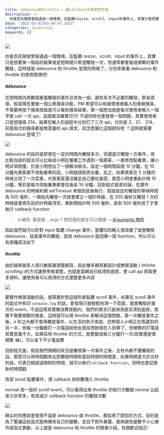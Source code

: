 ```yaml
---
title: debounce與throttle — 讓callback不再那麼忙碌
description: >-
  你是否在開發曾經遇過一個情境，在監聽resize、scroll、input的事件上，其實只是想要某一階段的結果或是短時間只希望觸發一次，但通常都會變成頻繁的事件觸發，這時就是debounce和throttle登場的時候了，分別來看看debounce和throttle的使用情境吧……
date: "2022-03-01T03:40:47.345Z"
categories: javascript
keywords: []
---
```


![](/Users/joectchang_mac/Downloads/medium-export-a/post2022/md_1697073583233/img/1__LB6PdTqHDDzWcLVdCly91g.jpeg)

你是否在開發曾經遇過一個情境，在監聽 resize、scroll、input 的事件上，其實只是想要某一階段的結果或是短時間只希望觸發一次，但通常都會變成頻繁的事件觸發，這時就是 debounce 和 throttle 登場的時候了，分別來看看 debounce 和 throttle 的使用情境吧!

#### debounce

在短時間內將數個重複觸發的事件合併為一個，避免多次不必要的觸發，節省資源，假設現在要做一個公車搜尋功能，PM 希望可以依據使用者輸入的值做搜尋，不需要再按下搜尋按鈕就可以看到搜尋結果，第一個想法就是每次使用者輸入一個字就 call 一次 api，這個做法確實可行! 不過同時也會發現一個問題，其實使用者只是想搜尋 214，結果在輸入的過程中分別打了三次 api，分別是 2、21、 214，前面兩次的搜尋都是無意義的 api 請求，該怎麼優化這個部份呢  ? 這時就需要 debounce 登場了!

![](/Users/joectchang_mac/Downloads/medium-export-a/post2022/md_1697073583233/img/1__77xCMEVcjcH7kHSpGbMJ__g.gif)

debounce 的目的是即使在一定的時間內觸發多次，但還是只觸發一次事件，用比較白話的說法可以比喻成小明在餐廳工作遇到一個奧客，一直修改點餐單，讓小明非常困擾，於是小明想出了一個解決辦法，設定一個時間區間 10 分鐘，在 10 分鐘內奧客都不改點餐單的話，小明就請廚房出餐，反之，如果奧客在 5 分鐘的時候又改了一次菜單，代表奧客還沒確定自己要吃甚麼，那麼小明會重新計時 10 分鐘，等於是每次改點餐單都會往後延 10 分鐘，回到程式面來討論，在實作 debounce 的時候利用 setTimeout 來做到延後執行，假設設定的觸發的等候時間為 500 毫秒，一開始先觸發一次就會建立一個計時器，在 200 毫秒又觸發 1 次的時候就會將先前的計時器清空，重新開始計時 500 毫秒，直到 500 毫秒過了才會執行 callback function

> 小補充: 甚麼是 …args ? 想知道的朋友可以閱讀  — [Arguments 物件](https://developer.mozilla.org/zh-TW/docs/Web/JavaScript/Reference/Functions/arguments)

因此我們就可以針對 input 監聽 change 事件，當欄位的輸入值改變了就會觸發 debounce，延後事件的觸發，因為 debounce 是回傳一個 function，所以可以有兩種寫法如下

#### throttle

由於越來越多人用行動裝置瀏覽網頁，因此蠻多網頁都設計成無限滾動 ( Infinite scrolling )的方式讓使用者瀏覽，也就是當網站已經滑到底部，會 call api 抓取更多資料，讓使用者可以用滑的方式瀏覽更多內容

![](/Users/joectchang_mac/Downloads/medium-export-a/post2022/md_1697073583233/img/1__2d6d8rCR7A4TC2z5N0k2pQ.gif)

要實作無限滾動的話，就需要針對這個列表監聽 scroll 事件，如果在 scroll 事件的函式中有印 `console.log` 的話，會發現只是輕輕地滑一下頁面，就會觸發好幾次的 event，不過這樣其實蠻浪費效能的，我們的需求只是偵測是否滑到底部，其實不需要頻繁的檢查，這時就可以用 throttle 來解決這個問題，第一次觸發事件之後，n 秒之內都不會再觸發事件，以生活的例子來說，恐怖情人小明正在等遲到的另一半，他每一分鐘都打一次電話給他女朋友問她現在人到哪了，但頻繁的打電話其實意義不大，如果採用 throttle 的方式，就會變成每三分鐘打一次(其實還是很頻繁 😂)，可以省下不少電話費

回到程式面，假設我們預期的狀況是觸發第一次事件之後，五秒內都不要觸發的話，那麼可以用時間戳來比對觸發時間和當前時間的時間差，如果時間差大於五秒的話，代表已經超過限制的時間，就可以執行`callback function`，同時也會記錄新的時間戳

改寫 scroll 監聽事件，將 callback 和秒數傳入 throttle

normal 為一般的 scroll event，可以看得出來 throttle 的執行次數跟 normal 比起來少非常多，有效減少 callback function 的觸發次數

![](/Users/joectchang_mac/Downloads/medium-export-a/post2022/md_1697073583233/img/1__S6mZNep2DjzxPryYi__EblQ.png)

眼尖的你應該會發現不論是 debounce 或 throttle，都採用了閉包的方式，目的是為了要讓這些函式能夠擁有自己的變數，並且不對外暴露，能夠避免變數不小心被外部函式異動，以上就是 debounce 和 throttle 的簡單介紹，有錯歡迎指正!
